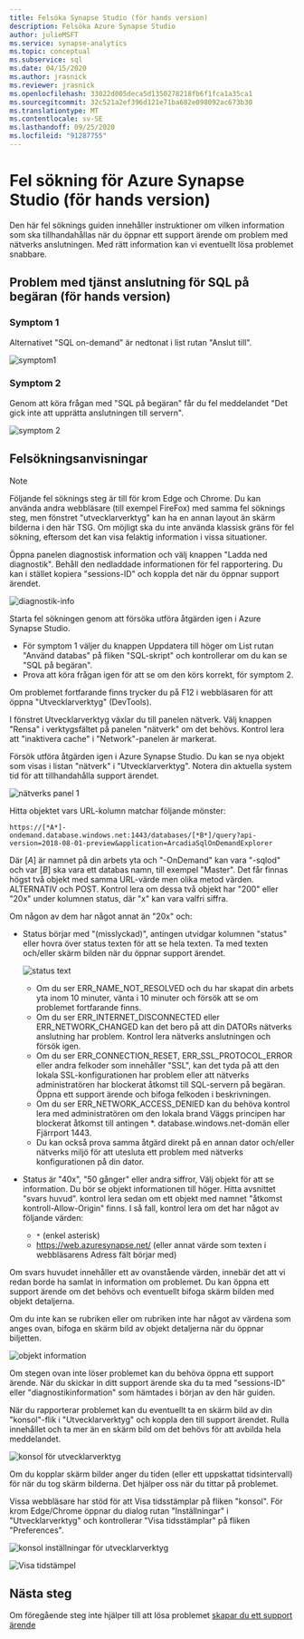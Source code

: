 ```yaml
---
title: Felsöka Synapse Studio (för hands version)
description: Felsöka Azure Synapse Studio
author: julieMSFT
ms.service: synapse-analytics
ms.topic: conceptual
ms.subservice: sql
ms.date: 04/15/2020
ms.author: jrasnick
ms.reviewer: jrasnick
ms.openlocfilehash: 33022d005deca5d1350278218fb6f1fca1a35ca1
ms.sourcegitcommit: 32c521a2ef396d121e71ba682e098092ac673b30
ms.translationtype: MT
ms.contentlocale: sv-SE
ms.lasthandoff: 09/25/2020
ms.locfileid: "91287755"
---
```

# <a name="azure-synapse-studio-preview-troubleshooting"></a>Fel sökning för Azure Synapse Studio (för hands version)

Den här fel söknings guiden innehåller instruktioner om vilken information som ska tillhandahållas när du öppnar ett support ärende om problem med nätverks anslutningen. Med rätt information kan vi eventuellt lösa problemet snabbare.

## <a name="sql-on-demand-preview-service-connectivity-issue"></a>Problem med tjänst anslutning för SQL på begäran (för hands version)

### <a name="symptom-1"></a>Symptom 1

Alternativet "SQL on-demand" är nedtonat i list rutan "Anslut till".

![symptom1](media/troubleshooting-synapse-studio/symptom1v2.png)

### <a name="symptom-2"></a>Symptom 2

Genom att köra frågan med "SQL på begäran" får du fel meddelandet "Det gick inte att upprätta anslutningen till servern".

![symptom 2](media/troubleshooting-synapse-studio/symptom2.png)
 

## <a name="troubleshooting-steps"></a>Felsökningsanvisningar

> [!NOTE] 
>    Följande fel söknings steg är till för krom Edge och Chrome. Du kan använda andra webbläsare (till exempel FireFox) med samma fel söknings steg, men fönstret "utvecklarverktyg" kan ha en annan layout än skärm bilderna i den här TSG. Om möjligt ska du inte använda klassisk gräns för fel sökning, eftersom det kan visa felaktig information i vissa situationer.

Öppna panelen diagnostisk information och välj knappen "Ladda ned diagnostik". Behåll den nedladdade informationen för fel rapportering. Du kan i stället kopiera "sessions-ID" och koppla det när du öppnar support ärendet.

![diagnostik-info](media/troubleshooting-synapse-studio/diagnostic-info-download.png)

Starta fel sökningen genom att försöka utföra åtgärden igen i Azure Synapse Studio.

- För symptom 1 väljer du knappen Uppdatera till höger om List rutan "Använd databas" på fliken "SQL-skript" och kontrollerar om du kan se "SQL på begäran".
- Prova att köra frågan igen för att se om den körs korrekt, för symptom 2.

Om problemet fortfarande finns trycker du på F12 i webbläsaren för att öppna "Utvecklarverktyg" (DevTools).

I fönstret Utvecklarverktyg växlar du till panelen nätverk. Välj knappen "Rensa" i verktygsfältet på panelen "nätverk" om det behövs.
Kontrol lera att "inaktivera cache" i "Network"-panelen är markerat.

Försök utföra åtgärden igen i Azure Synapse Studio. Du kan se nya objekt som visas i listan "nätverk" i "Utvecklarverktyg". Notera din aktuella system tid för att tillhandahålla support ärendet.

![nätverks panel 1](media/troubleshooting-synapse-studio/network-panel.png)

Hitta objektet vars URL-kolumn matchar följande mönster:

`https://[*A*]-ondemand.database.windows.net:1443/databases/[*B*]/query?api-version=2018-08-01-preview&application=ArcadiaSqlOnDemandExplorer`

Där [*A*] är namnet på din arbets yta och "-OnDemand" kan vara "-sqlod" och var [*B*] ska vara ett databas namn, till exempel "Master". Det får finnas högst två objekt med samma URL-värde men olika metod värden. ALTERNATIV och POST. Kontrol lera om dessa två objekt har "200" eller "20x" under kolumnen status, där "x" kan vara valfri siffra.

Om någon av dem har något annat än "20x" och:

- Status börjar med "(misslyckad)", antingen utvidgar kolumnen "status" eller hovra över status texten för att se hela texten. Ta med texten och/eller skärm bilden när du öppnar support ärendet.

    ![status text](media/troubleshooting-synapse-studio/status-text.png)

    - Om du ser ERR_NAME_NOT_RESOLVED och du har skapat din arbets yta inom 10 minuter, vänta i 10 minuter och försök att se om problemet fortfarande finns.
    - Om du ser ERR_INTERNET_DISCONNECTED eller ERR_NETWORK_CHANGED kan det bero på att din DATORs nätverks anslutning har problem. Kontrol lera nätverks anslutningen och försök igen.
    - Om du ser ERR_CONNECTION_RESET, ERR_SSL_PROTOCOL_ERROR eller andra felkoder som innehåller "SSL", kan det tyda på att den lokala SSL-konfigurationen har problem eller att nätverks administratören har blockerat åtkomst till SQL-servern på begäran. Öppna ett support ärende och bifoga felkoden i beskrivningen.
    - Om du ser ERR_NETWORK_ACCESS_DENIED kan du behöva kontrol lera med administratören om den lokala brand Väggs principen har blockerat åtkomst till antingen *. database.windows.net-domän eller Fjärrport 1443.
    - Du kan också prova samma åtgärd direkt på en annan dator och/eller nätverks miljö för att utesluta ett problem med nätverks konfigurationen på din dator.

- Status är "40x", "50 gånger" eller andra siffror, Välj objekt för att se information. Du bör se objekt informationen till höger. Hitta avsnittet "svars huvud". kontrol lera sedan om ett objekt med namnet "åtkomst kontroll-Allow-Origin" finns. I så fall, kontrol lera om det har något av följande värden:

    - `*` (enkel asterisk)
    - https://web.azuresynapse.net/ (eller annat värde som texten i webbläsarens Adress fält börjar med)

Om svars huvudet innehåller ett av ovanstående värden, innebär det att vi redan borde ha samlat in information om problemet. Du kan öppna ett support ärende om det behövs och eventuellt bifoga skärm bilden med objekt detaljerna.

Om du inte kan se rubriken eller om rubriken inte har något av värdena som anges ovan, bifoga en skärm bild av objekt detaljerna när du öppnar biljetten.

 
![objekt information](media/troubleshooting-synapse-studio/item-details.png)
 
Om stegen ovan inte löser problemet kan du behöva öppna ett support ärende. När du skickar in ditt support ärende ska du ta med "sessions-ID" eller "diagnostikinformation" som hämtades i början av den här guiden.

När du rapporterar problemet kan du eventuellt ta en skärm bild av din "konsol"-flik i "Utvecklarverktyg" och koppla den till support ärendet. Rulla innehållet och ta mer än en skärm bild om det behövs för att avbilda hela meddelandet.

![konsol för utvecklarverktyg](media/troubleshooting-synapse-studio/developer-tool-console.png)

Om du kopplar skärm bilder anger du tiden (eller ett uppskattat tidsintervall) för när du tog skärm bilderna. Det hjälper oss när du tittar på problemet.

Vissa webbläsare har stöd för att Visa tidsstämplar på fliken "konsol". För krom Edge/Chrome öppnar du dialog rutan "Inställningar" i "Utvecklarverktyg" och kontrollerar "Visa tidsstämplar" på fliken "Preferences".

![konsol inställningar för utvecklarverktyg](media/troubleshooting-synapse-studio/developer-tool-console-settings.png)

![Visa tidstämpel](media/troubleshooting-synapse-studio/show-time-stamp.png)

## <a name="next-steps"></a>Nästa steg
Om föregående steg inte hjälper till att lösa problemet [skapar du ett support ärende](../../sql-data-warehouse/sql-data-warehouse-get-started-create-support-ticket.md?toc=/azure/synapse-analytics/toc.json&bc=/azure/synapse-analytics/breadcrumb/toc.json)
